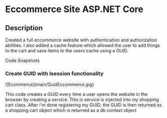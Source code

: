 <h1>Eccommerce Site ASP.NET Core </h1>

<h2>Description</h2>

<p>Created a full eccommerce website with authentication and authorization abilities. I also added a cache feature which allowed the user to add things to the cart and save items
to the users cache using a GUID.</p>



Code Snapshots

<h3>Create GUID with Isession functionality</h3>
![Ecommerce](main/GuidEccommerce.jpg)

<p> This code creates a GUID every time a user opens the website in the browser by creating a service. This is service is injected into my 
 shopping cart class. After i'm done registering my GUID, the GUID is then returned as a shopping cart object which is returned as a db context object</p>
